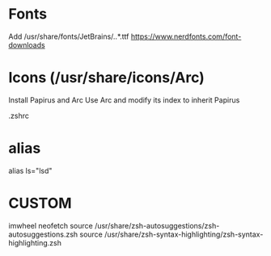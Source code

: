 # Fonts
Add /usr/share/fonts/JetBrains/..*.ttf
https://www.nerdfonts.com/font-downloads

# Icons (/usr/share/icons/Arc)
Install Papirus and Arc
Use Arc and modify its index to inherit Papirus

.zshrc
# alias
alias ls="lsd"

# CUSTOM
imwheel
neofetch
source /usr/share/zsh-autosuggestions/zsh-autosuggestions.zsh
source /usr/share/zsh-syntax-highlighting/zsh-syntax-highlighting.zsh

